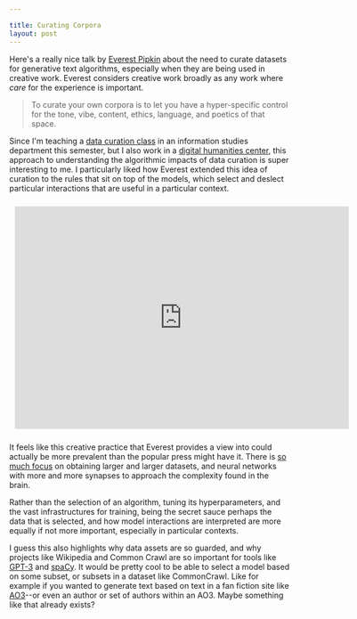 ```yaml
---

title: Curating Corpora
layout: post
---
```


Here's a really nice talk by [Everest Pipkin] about the need to curate datasets
for generative text algorithms, especially when they are being used in creative
work. Everest considers creative work broadly as any work where *care* for the
experience is important.

> To curate your own corpora is to let you have a hyper-specific control
> for the tone, vibe, content, ethics, language, and poetics of that
> space.

Since I'm teaching a [data curation class] in an information studies
department this semester, but I also work in a [digital humanities
center], this approach to understanding the algorithmic impacts of data
curation is super interesting to me. I particularly liked how Everest
extended this idea of curation to the rules that sit on top of the models,
which select and deslect particular interactions that are useful in
a particular context.

<iframe style="margin: 10px;" width="600" height="400"
src="https://www.youtube.com/embed/IYNKs8vfocc" frameborder="0"
allow="accelerometer; autoplay; clipboard-write; encrypted-media; gyroscope;
picture-in-picture" allowfullscreen></iframe>

It feels like this creative practice that Everest provides a view into could
actually be more prevalent than the popular press might have it. There is [so
much focus] on obtaining larger and larger datasets, and neural networks with
more and more synapses to approach the complexity found in the brain.

Rather than the selection of an algorithm, tuning its hyperparameters, and the
vast infrastructures for training, being the secret sauce perhaps the data that
is selected, and how model interactions are interpreted are more equally if not
more important, especially in particular contexts.

I guess this also highlights why data assets are so guarded, and why projects
like Wikipedia and Common Crawl are so important for tools like [GPT-3] and
[spaCy]. It would be pretty cool to be able to select a model based on some
subset, or subsets in a dataset like CommonCrawl. Like for example if you
wanted to generate text based on text in a fan fiction site like [AO3]--or even
an author or set of authors within an AO3. Maybe something like that already
exists?

[Everest Pipkin]: http://everest-pipkin.com/
[digital humanities center]: https://mith.umd.edu
[data curation class]: https://inkdroid.org/2020/09/20/teaching-digital-curation/
[GPT-3]: https://en.wikipedia.org/wiki/GPT-3
[spaCy]: https://spacy.io/
[AO3]: https://archiveofourown.org/
[so much focus]: https://www.youtube.com/watch?v=kpiY_LemaTc
